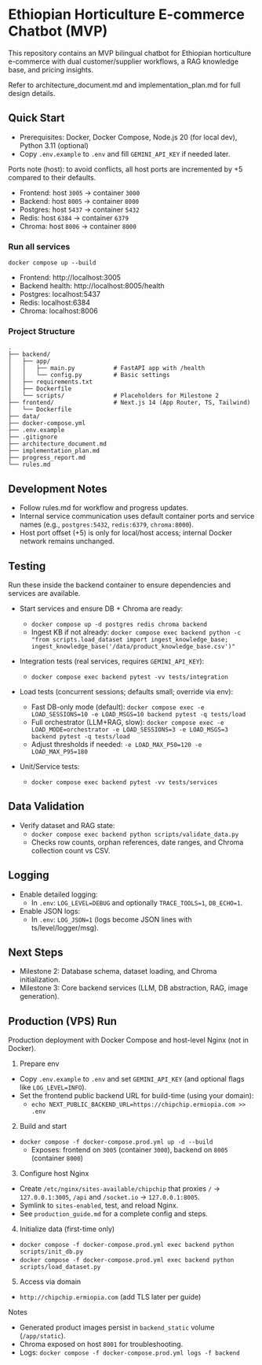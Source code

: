 # Ethiopian Horticulture E-commerce Chatbot (MVP)

This repository contains an MVP bilingual chatbot for Ethiopian horticulture e-commerce with dual customer/supplier workflows, a RAG knowledge base, and pricing insights.

Refer to architecture_document.md and implementation_plan.md for full design details.

## Quick Start

- Prerequisites: Docker, Docker Compose, Node.js 20 (for local dev), Python 3.11 (optional)
- Copy `.env.example` to `.env` and fill `GEMINI_API_KEY` if needed later.

Ports note (host): to avoid conflicts, all host ports are incremented by +5 compared to their defaults.
- Frontend: host `3005` -> container `3000`
- Backend: host `8005` -> container `8000`
- Postgres: host `5437` -> container `5432`
- Redis: host `6384` -> container `6379`
- Chroma: host `8006` -> container `8000`

### Run all services

```
docker compose up --build
```

- Frontend: http://localhost:3005
- Backend health: http://localhost:8005/health
- Postgres: localhost:5437
- Redis: localhost:6384
- Chroma: localhost:8006

### Project Structure
```
.
├── backend/
│   ├── app/
│   │   ├── main.py           # FastAPI app with /health
│   │   └── config.py         # Basic settings
│   ├── requirements.txt
│   ├── Dockerfile
│   └── scripts/              # Placeholders for Milestone 2
├── frontend/                 # Next.js 14 (App Router, TS, Tailwind)
│   └── Dockerfile
├── data/
├── docker-compose.yml
├── .env.example
├── .gitignore
├── architecture_document.md
├── implementation_plan.md
├── progress_report.md
└── rules.md
```

## Development Notes
- Follow rules.md for workflow and progress updates.
- Internal service communication uses default container ports and service names (e.g., `postgres:5432`, `redis:6379`, `chroma:8000`).
- Host port offset (+5) is only for local/host access; internal Docker network remains unchanged.

## Testing

Run these inside the backend container to ensure dependencies and services are available.

- Start services and ensure DB + Chroma are ready:
  - `docker compose up -d postgres redis chroma backend`
  - Ingest KB if not already: `docker compose exec backend python -c "from scripts.load_dataset import ingest_knowledge_base; ingest_knowledge_base('/data/product_knowledge_base.csv')"`

- Integration tests (real services, requires `GEMINI_API_KEY`):
  - `docker compose exec backend pytest -vv tests/integration`

- Load tests (concurrent sessions; defaults small; override via env):
  - Fast DB-only mode (default): `docker compose exec -e LOAD_SESSIONS=10 -e LOAD_MSGS=10 backend pytest -q tests/load`
  - Full orchestrator (LLM+RAG, slow): `docker compose exec -e LOAD_MODE=orchestrator -e LOAD_SESSIONS=3 -e LOAD_MSGS=3 backend pytest -q tests/load`
  - Adjust thresholds if needed: `-e LOAD_MAX_P50=120 -e LOAD_MAX_P95=180`

- Unit/Service tests:
  - `docker compose exec backend pytest -vv tests/services`

## Data Validation

- Verify dataset and RAG state:
  - `docker compose exec backend python scripts/validate_data.py`
  - Checks row counts, orphan references, date ranges, and Chroma collection count vs CSV.

## Logging

- Enable detailed logging:
  - In `.env`: `LOG_LEVEL=DEBUG` and optionally `TRACE_TOOLS=1`, `DB_ECHO=1`.
- Enable JSON logs:
  - In `.env`: `LOG_JSON=1` (logs become JSON lines with ts/level/logger/msg).

## Next Steps
- Milestone 2: Database schema, dataset loading, and Chroma initialization.
- Milestone 3: Core backend services (LLM, DB abstraction, RAG, image generation).

## Production (VPS) Run

Production deployment with Docker Compose and host-level Nginx (not in Docker).

1) Prepare env
- Copy `.env.example` to `.env` and set `GEMINI_API_KEY` (and optional flags like `LOG_LEVEL=INFO`).
- Set the frontend public backend URL for build-time (using your domain):
  - `echo NEXT_PUBLIC_BACKEND_URL=https://chipchip.ermiopia.com >> .env`

2) Build and start
- `docker compose -f docker-compose.prod.yml up -d --build`
  - Exposes: frontend on `3005` (container `3000`), backend on `8005` (container `8000`)

3) Configure host Nginx
- Create `/etc/nginx/sites-available/chipchip` that proxies `/` → `127.0.0.1:3005`, `/api` and `/socket.io` → `127.0.0.1:8005`.
- Symlink to `sites-enabled`, test, and reload Nginx.
- See `production_guide.md` for a complete config and steps.

4) Initialize data (first-time only)
- `docker compose -f docker-compose.prod.yml exec backend python scripts/init_db.py`
- `docker compose -f docker-compose.prod.yml exec backend python scripts/load_dataset.py`

5) Access via domain
- `http://chipchip.ermiopia.com` (add TLS later per guide)

Notes
- Generated product images persist in `backend_static` volume (`/app/static`).
- Chroma exposed on host `8001` for troubleshooting.
- Logs: `docker compose -f docker-compose.prod.yml logs -f backend`
